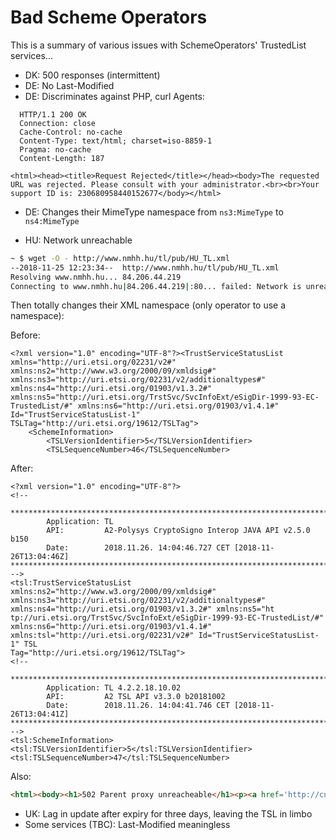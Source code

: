 # Bad Scheme Operators

This is a summary of various issues with SchemeOperators' TrustedList
services...

- DK: 500 responses (intermittent)
- DE: No Last-Modified
- DE: Discriminates against PHP, curl Agents:

```http
  HTTP/1.1 200 OK
  Connection: close
  Cache-Control: no-cache
  Content-Type: text/html; charset=iso-8859-1
  Pragma: no-cache
  Content-Length: 187

<html><head><title>Request Rejected</title></head><body>The requested URL was rejected. Please consult with your administrator.<br><br>Your support ID is: 230680958440152677</body></html>
```

- DE: Changes their MimeType namespace from ``ns3:MimeType`` to ``ns4:MimeType``

- HU: Network unreachable

```sh
~ $ wget -O - http://www.nmhh.hu/tl/pub/HU_TL.xml
--2018-11-25 12:23:34--  http://www.nmhh.hu/tl/pub/HU_TL.xml
Resolving www.nmhh.hu... 84.206.44.219
Connecting to www.nmhh.hu|84.206.44.219|:80... failed: Network is unreachable.
```

Then totally changes their XML namespace (only operator to use a namespace):

Before:

```
<?xml version="1.0" encoding="UTF-8"?><TrustServiceStatusList xmlns="http://uri.etsi.org/02231/v2#" xmlns:ns2="http://www.w3.org/2000/09/xmldsig#" xmlns:ns3="http://uri.etsi.org/02231/v2/additionaltypes#" xmlns:ns4="http://uri.etsi.org/01903/v1.3.2#" xmlns:ns5="http://uri.etsi.org/TrstSvc/SvcInfoExt/eSigDir-1999-93-EC-TrustedList/#" xmlns:ns6="http://uri.etsi.org/01903/v1.4.1#" Id="TrustServiceStatusList-1" TSLTag="http://uri.etsi.org/19612/TSLTag">
    <SchemeInformation>
        <TSLVersionIdentifier>5</TSLVersionIdentifier>
        <TSLSequenceNumber>46</TSLSequenceNumber>
```

After:
```
<?xml version="1.0" encoding="UTF-8"?>
<!--

*******************************************************************************
        Application: TL
        API:         A2-Polysys CryptoSigno Interop JAVA API v2.5.0 b150
        Date:        2018.11.26. 14:04:46.727 CET [2018-11-26T13:04:46Z]
*******************************************************************************
-->
<tsl:TrustServiceStatusList xmlns:ns2="http://www.w3.org/2000/09/xmldsig#" xmlns:ns3="http://uri.etsi.org/02231/v2/additionaltypes#" xmlns:ns4="http://uri.etsi.org/01903/v1.3.2#" xmlns:ns5="ht
tp://uri.etsi.org/TrstSvc/SvcInfoExt/eSigDir-1999-93-EC-TrustedList/#" xmlns:ns6="http://uri.etsi.org/01903/v1.4.1#" xmlns:tsl="http://uri.etsi.org/02231/v2#" Id="TrustServiceStatusList-1" TSL
Tag="http://uri.etsi.org/19612/TSLTag">
<!--

*******************************************************************************
        Application: TL 4.2.2.18.10.02
        API:         A2 TSL API v3.3.0 b20181002
        Date:        2018.11.26. 14:04:41.746 CET [2018-11-26T13:04:41Z]
*******************************************************************************
-->
<tsl:SchemeInformation>
<tsl:TSLVersionIdentifier>5</tsl:TSLVersionIdentifier>
<tsl:TSLSequenceNumber>47</tsl:TSLSequenceNumber>
```


  Also:

```html
<html><body><h1>502 Parent proxy unreacheable</h1><p><a href='http://cntlm.sf.net/'>Cntlm</a> proxy failed to complete the request.</p></body></html>
```
- UK: Lag in update after expiry for three days, leaving the TSL in limbo
- Some services (TBC): Last-Modified meaningless
